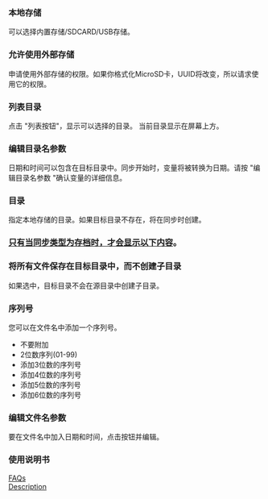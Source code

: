 ### 本地存储<br>

可以选择内置存储/SDCARD/USB存储。<br>

### 允许使用外部存储<br>

申请使用外部存储的权限。如果你格式化MicroSD卡，UUID将改变，所以请求使用它的权限。<br>

### 列表目录<br>

点击 "列表按钮"，显示可以选择的目录。 当前目录显示在屏幕上方。<br>

### 编辑目录名参数<br>
日期和时间可以包含在目标目录中。同步开始时，变量将被转换为日期。请按 "编辑目录名参数 "确认变量的详细信息。<br>

### 目录<br>
指定本地存储的目录。如果目标目录不存在，将在同步时创建。<br>

### <u>只有当同步类型为存档时，才会显示以下内容</u>。<br>
### 将所有文件保存在目标目录中，而不创建子目录<br>
如果选中，目标目录不会在源目录中创建子目录。<br>

### 序列号<br>

您可以在文件名中添加一个序列号。<br>

- 不要附加<br>
- 2位数序列(01-99)<br>
- 添加3位数的序列号<br>
- 添加4位数的序列号<br>
- 添加5位数的序列号<br>
- 添加6位数的序列号<br>

### 编辑文件名参数<br>

要在文件名中加入日期和时间，点击按钮并编辑。<br>

### 使用说明书<br>
[FAQs](https://sentaroh.github.io/Documents/SMBSync3/SMBSync3_FAQ_EN.htm)<br>
[Description](https://sentaroh.github.io/Documents/SMBSync3/SMBSync3_Desc_EN.htm)<br>
